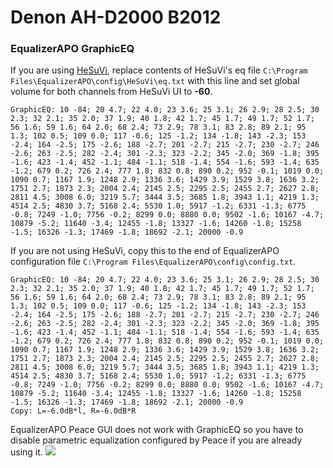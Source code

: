 # Denon AH-D2000 B2012
### EqualizerAPO GraphicEQ
If you are using [HeSuVi](https://sourceforge.net/projects/hesuvi/), replace contents of HeSuVi's eq file `C:\Program Files\EqualizerAPO\config\HeSuVi\eq.txt` with this line and set global volume for both channels from HeSuVi UI to **-60**.
```
GraphicEQ: 10 -84; 20 4.7; 22 4.0; 23 3.6; 25 3.1; 26 2.9; 28 2.5; 30 2.3; 32 2.1; 35 2.0; 37 1.9; 40 1.8; 42 1.7; 45 1.7; 49 1.7; 52 1.7; 56 1.6; 59 1.6; 64 2.0; 68 2.4; 73 2.9; 78 3.1; 83 2.8; 89 2.1; 95 1.3; 102 0.5; 109 0.0; 117 -0.6; 125 -1.2; 134 -1.8; 143 -2.3; 153 -2.4; 164 -2.5; 175 -2.6; 188 -2.7; 201 -2.7; 215 -2.7; 230 -2.7; 246 -2.6; 263 -2.5; 282 -2.4; 301 -2.3; 323 -2.2; 345 -2.0; 369 -1.8; 395 -1.6; 423 -1.4; 452 -1.1; 484 -1.1; 518 -1.4; 554 -1.6; 593 -1.4; 635 -1.2; 679 0.2; 726 2.4; 777 1.8; 832 0.8; 890 0.2; 952 -0.1; 1019 0.0; 1090 0.7; 1167 1.9; 1248 2.9; 1336 3.6; 1429 3.9; 1529 3.8; 1636 3.2; 1751 2.7; 1873 2.3; 2004 2.4; 2145 2.5; 2295 2.5; 2455 2.7; 2627 2.8; 2811 4.5; 3008 6.0; 3219 5.7; 3444 3.5; 3685 1.8; 3943 1.1; 4219 1.3; 4514 2.5; 4830 3.7; 5168 2.4; 5530 1.0; 5917 -1.2; 6331 -1.3; 6775 -0.8; 7249 -1.0; 7756 -0.2; 8299 0.0; 8880 0.0; 9502 -1.6; 10167 -4.7; 10879 -5.2; 11640 -3.4; 12455 -1.8; 13327 -1.6; 14260 -1.8; 15258 -1.5; 16326 -1.3; 17469 -1.8; 18692 -2.1; 20000 -0.9
```
If you are not using HeSuVi, copy this to the end of EqualizerAPO configuration file `C:\Program Files\EqualizerAPO\config\config.txt`.
```
GraphicEQ: 10 -84; 20 4.7; 22 4.0; 23 3.6; 25 3.1; 26 2.9; 28 2.5; 30 2.3; 32 2.1; 35 2.0; 37 1.9; 40 1.8; 42 1.7; 45 1.7; 49 1.7; 52 1.7; 56 1.6; 59 1.6; 64 2.0; 68 2.4; 73 2.9; 78 3.1; 83 2.8; 89 2.1; 95 1.3; 102 0.5; 109 0.0; 117 -0.6; 125 -1.2; 134 -1.8; 143 -2.3; 153 -2.4; 164 -2.5; 175 -2.6; 188 -2.7; 201 -2.7; 215 -2.7; 230 -2.7; 246 -2.6; 263 -2.5; 282 -2.4; 301 -2.3; 323 -2.2; 345 -2.0; 369 -1.8; 395 -1.6; 423 -1.4; 452 -1.1; 484 -1.1; 518 -1.4; 554 -1.6; 593 -1.4; 635 -1.2; 679 0.2; 726 2.4; 777 1.8; 832 0.8; 890 0.2; 952 -0.1; 1019 0.0; 1090 0.7; 1167 1.9; 1248 2.9; 1336 3.6; 1429 3.9; 1529 3.8; 1636 3.2; 1751 2.7; 1873 2.3; 2004 2.4; 2145 2.5; 2295 2.5; 2455 2.7; 2627 2.8; 2811 4.5; 3008 6.0; 3219 5.7; 3444 3.5; 3685 1.8; 3943 1.1; 4219 1.3; 4514 2.5; 4830 3.7; 5168 2.4; 5530 1.0; 5917 -1.2; 6331 -1.3; 6775 -0.8; 7249 -1.0; 7756 -0.2; 8299 0.0; 8880 0.0; 9502 -1.6; 10167 -4.7; 10879 -5.2; 11640 -3.4; 12455 -1.8; 13327 -1.6; 14260 -1.8; 15258 -1.5; 16326 -1.3; 17469 -1.8; 18692 -2.1; 20000 -0.9
Copy: L=-6.0dB*l, R=-6.0dB*R
```
EqualizerAPO Peace GUI does not work with GraphicEQ so you have to disable parametric equalization configured by Peace if you are already using it.
![](https://raw.githubusercontent.com/jaakkopasanen/AutoEq/master/results/Sonoma%20Model%20One/innerfidelity/onear/Denon%20AH-D2000%20B2012/Denon%20AH-D2000%20B2012.png)
